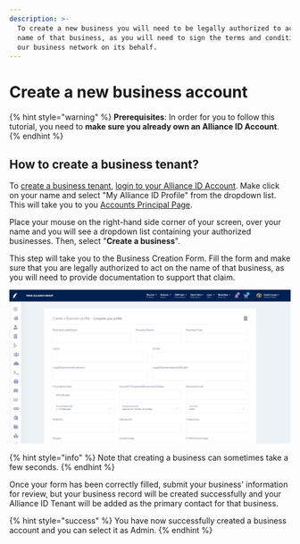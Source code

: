```yaml
---
description: >-
  To create a new business you will need to be legally authorized to act on the
  name of that business, as you will need to sign the terms and conditions for
  our business network on its behalf.
---
```


# Create a new business account

{% hint style="warning" %}
 **Prerequisites**: In order for you to follow this tutorial, you need to **make sure you already own an Alliance ID Account**.
{% endhint %}

## How to create a business tenant?

To [create a business tenant](https://fenixalliance.com.co/Business/MyBusiness/Create), [login to your Alliance ID Account](https://fenixalliance.com.co/Account/SignIn). Make click on your name and select "My Alliance ID Profile" from the dropdown list. This will take you to you [Accounts Principal Page](https://fenixalliance.com.co/ID/Account).

Place your mouse on the right-hand side corner of your screen, over your name and you will see a dropdown list containing your authorized businesses. Then, select "**Create a business**".

This step will take you to the Business Creation Form. Fill the form and make sure that you are legally authorized to act on the name of that business, as you will need to provide documentation to support that claim.

![Business creation form. v1.0.0](../.gitbook/assets/image%20%2811%29.png)

{% hint style="info" %}
Note that creating a business can sometimes take a few seconds.
{% endhint %}

Once your form has been correctly filled, submit your business' information for review, but your business record will be created successfully and your Alliance ID Tenant will be added as the primary contact for that business.

{% hint style="success" %}
You have now successfully created a business account and you can select it as Admin.
{% endhint %}

